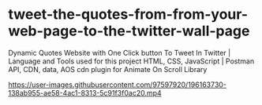 # tweet-the-quotes-from-from-your-web-page-to-the-twitter-wall-page
Dynamic Quotes Website with One Click button To Tweet In Twitter | Language and Tools used for this project HTML, CSS, JavaScript | Postman API, CDN, data, AOS cdn plugin for Animate On Scroll Library


https://user-images.githubusercontent.com/97597920/196163730-138ab955-ae58-4ac1-8313-5c91f3f0ac20.mp4

